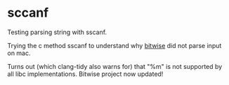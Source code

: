 # sccanf

Testing parsing string with sscanf.

Trying the c method sscanf to understand why [bitwise](https://github.com/mellowcandle/bitwise) did not parse input on mac.

Turns out (which clang-tidy also warns for) that "%m" is not supported by all libc implementations. Bitwise project now updated!
